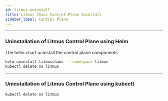 ```yaml
---
id: litmus-uninstall
title: Litmus Chaos Control Plane Uninstall
sidebar_label: Control Plane
---
```


---

### **Uninstallation of Litmus Control Plane using Helm**

The helm chart uninstall the control plane components

```bash
helm uninstall litmuschaos  --namespace litmus
kubectl delete ns litmus
```

---

### **Uninstallation of Litmus Control Plane using kubectl**

```bash
kubectl delete ns litmus
```
